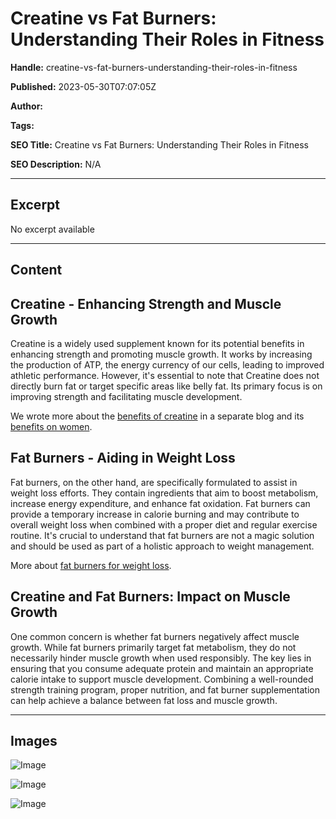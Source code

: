 # Creatine vs Fat Burners: Understanding Their Roles in Fitness

**Handle:** creatine-vs-fat-burners-understanding-their-roles-in-fitness

**Published:** 2023-05-30T07:07:05Z

**Author:**  

**Tags:** 

**SEO Title:** Creatine vs Fat Burners: Understanding Their Roles in Fitness 

**SEO Description:** N/A

---

## Excerpt

No excerpt available

---

## Content

## Creatine - Enhancing Strength and Muscle Growth

Creatine is a widely used supplement known for its potential benefits in enhancing strength and promoting muscle growth. It works by increasing the production of ATP, the energy currency of our cells, leading to improved athletic performance. However, it's essential to note that Creatine does not directly burn fat or target specific areas like belly fat. Its primary focus is on improving strength and facilitating muscle development.

We wrote more about the [benefits of creatine](https://www.vpa.com.au/blogs/featured-articles/benefits-of-creatine) in a separate blog and its [benefits on women](https://www.vpa.com.au/blogs/supplements/benefits-of-creatine-for-women).

## Fat Burners - Aiding in Weight Loss

Fat burners, on the other hand, are specifically formulated to assist in weight loss efforts. They contain ingredients that aim to boost metabolism, increase energy expenditure, and enhance fat oxidation. Fat burners can provide a temporary increase in calorie burning and may contribute to overall weight loss when combined with a proper diet and regular exercise routine. It's crucial to understand that fat burners are not a magic solution and should be used as part of a holistic approach to weight management.

More about [fat burners for weight loss](https://www.vpa.com.au/blogs/featured-articles/taking-fat-burners-for-better-weight-loss-results-for-gen-pop-and-gym-newbies).

## Creatine and Fat Burners: Impact on Muscle Growth

One common concern is whether fat burners negatively affect muscle growth. While fat burners primarily target fat metabolism, they do not necessarily hinder muscle growth when used responsibly. The key lies in ensuring that you consume adequate protein and maintain an appropriate calorie intake to support muscle development. Combining a well-rounded strength training program, proper nutrition, and fat burner supplementation can help achieve a balance between fat loss and muscle growth.

---

## Images

![Image](undefined)

![Image](undefined)

![Image](undefined)

